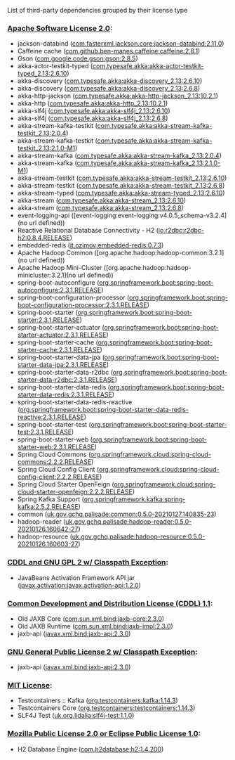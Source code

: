 List of third-party dependencies grouped by their license type

### [Apache Software License 2.0](./licenses/apache_software_license_2.0.txt):
* jackson-databind ([com.fasterxml.jackson.core:jackson-databind:2.11.0](http://github.com/FasterXML/jackson))
* Caffeine cache ([com.github.ben-manes.caffeine:caffeine:2.8.1](https://github.com/ben-manes/caffeine))
* Gson ([com.google.code.gson:gson:2.8.5](https://github.com/google/gson/gson))
* akka-actor-testkit-typed ([com.typesafe.akka:akka-actor-testkit-typed_2.13:2.6.10](https://akka.io/))
* akka-discovery ([com.typesafe.akka:akka-discovery_2.13:2.6.10](https://akka.io/))
* akka-discovery ([com.typesafe.akka:akka-discovery_2.13:2.6.8](https://akka.io/))
* akka-http-jackson ([com.typesafe.akka:akka-http-jackson_2.13:10.2.1](https://akka.io))
* akka-http ([com.typesafe.akka:akka-http_2.13:10.2.1](https://akka.io))
* akka-slf4j ([com.typesafe.akka:akka-slf4j_2.13:2.6.10](https://akka.io/))
* akka-slf4j ([com.typesafe.akka:akka-slf4j_2.13:2.6.8](https://akka.io/))
* akka-stream-kafka-testkit ([com.typesafe.akka:akka-stream-kafka-testkit_2.13:2.0.4](https://doc.akka.io/docs/alpakka-kafka/current))
* akka-stream-kafka-testkit ([com.typesafe.akka:akka-stream-kafka-testkit_2.13:2.1.0-M1](https://doc.akka.io/docs/alpakka-kafka/current))
* akka-stream-kafka ([com.typesafe.akka:akka-stream-kafka_2.13:2.0.4](https://doc.akka.io/docs/alpakka-kafka/current))
* akka-stream-kafka ([com.typesafe.akka:akka-stream-kafka_2.13:2.1.0-M1](https://doc.akka.io/docs/alpakka-kafka/current))
* akka-stream-testkit ([com.typesafe.akka:akka-stream-testkit_2.13:2.6.10](https://akka.io/))
* akka-stream-testkit ([com.typesafe.akka:akka-stream-testkit_2.13:2.6.8](https://akka.io/))
* akka-stream-typed ([com.typesafe.akka:akka-stream-typed_2.13:2.6.10](https://akka.io/))
* akka-stream ([com.typesafe.akka:akka-stream_2.13:2.6.10](https://akka.io/))
* akka-stream ([com.typesafe.akka:akka-stream_2.13:2.6.8](https://akka.io/))
* event-logging-api ([event-logging:event-logging:v4.0.5_schema-v3.2.4](no url defined))
* Reactive Relational Database Connectivity - H2 ([io.r2dbc:r2dbc-h2:0.8.4.RELEASE](https://github.com/r2dbc/r2dbc-h2))
* embedded-redis ([it.ozimov:embedded-redis:0.7.3](https://github.com/ozimov/embedded-redis))
* Apache Hadoop Common ([org.apache.hadoop:hadoop-common:3.2.1](no url defined))
* Apache Hadoop Mini-Cluster ([org.apache.hadoop:hadoop-minicluster:3.2.1](no url defined))
* spring-boot-autoconfigure ([org.springframework.boot:spring-boot-autoconfigure:2.3.1.RELEASE](https://spring.io/projects/spring-boot))
* spring-boot-configuration-processor ([org.springframework.boot:spring-boot-configuration-processor:2.3.1.RELEASE](https://spring.io/projects/spring-boot))
* spring-boot-starter ([org.springframework.boot:spring-boot-starter:2.3.1.RELEASE](https://spring.io/projects/spring-boot))
* spring-boot-starter-actuator ([org.springframework.boot:spring-boot-starter-actuator:2.3.1.RELEASE](https://spring.io/projects/spring-boot))
* spring-boot-starter-cache ([org.springframework.boot:spring-boot-starter-cache:2.3.1.RELEASE](https://spring.io/projects/spring-boot))
* spring-boot-starter-data-jpa ([org.springframework.boot:spring-boot-starter-data-jpa:2.3.1.RELEASE](https://spring.io/projects/spring-boot))
* spring-boot-starter-data-r2dbc ([org.springframework.boot:spring-boot-starter-data-r2dbc:2.3.1.RELEASE](https://spring.io/projects/spring-boot))
* spring-boot-starter-data-redis ([org.springframework.boot:spring-boot-starter-data-redis:2.3.1.RELEASE](https://spring.io/projects/spring-boot))
* spring-boot-starter-data-redis-reactive ([org.springframework.boot:spring-boot-starter-data-redis-reactive:2.3.1.RELEASE](https://spring.io/projects/spring-boot))
* spring-boot-starter-test ([org.springframework.boot:spring-boot-starter-test:2.3.1.RELEASE](https://spring.io/projects/spring-boot))
* spring-boot-starter-web ([org.springframework.boot:spring-boot-starter-web:2.3.1.RELEASE](https://spring.io/projects/spring-boot))
* Spring Cloud Commons ([org.springframework.cloud:spring-cloud-commons:2.2.2.RELEASE](https://projects.spring.io/spring-cloud/spring-cloud-commons/))
* Spring Cloud Config Client ([org.springframework.cloud:spring-cloud-config-client:2.2.2.RELEASE](https://spring.io))
* Spring Cloud Starter OpenFeign ([org.springframework.cloud:spring-cloud-starter-openfeign:2.2.2.RELEASE](https://projects.spring.io/spring-cloud))
* Spring Kafka Support ([org.springframework.kafka:spring-kafka:2.5.2.RELEASE](https://github.com/spring-projects/spring-kafka))
* common ([uk.gov.gchq.palisade:common:0.5.0-20210127.140835-23](https://github.com/gchq/Palisade-common))
* hadoop-reader ([uk.gov.gchq.palisade:hadoop-reader:0.5.0-20210126.160642-27](https://github.com/gchq/Palisade-readers/tree/develop/hadoop-reader))
* hadoop-resource ([uk.gov.gchq.palisade:hadoop-resource:0.5.0-20210126.160603-27](https://github.com/gchq/Palisade-readers/tree/develop/hadoop-resource))

### [CDDL and GNU GPL 2 w/ Classpath Exception](./licenses/cddl_gplv2_ce.html):
* JavaBeans Activation Framework API jar ([javax.activation:javax.activation-api:1.2.0](http://java.net/all/javax.activation-api/))

### [Common Development and Distribution License (CDDL) 1.1](./licenses/cddl_gpl_1.1.txt):
* Old JAXB Core ([com.sun.xml.bind:jaxb-core:2.3.0](http://jaxb.java.net/jaxb-bundles/jaxb-core))
* Old JAXB Runtime ([com.sun.xml.bind:jaxb-impl:2.3.0](http://jaxb.java.net/jaxb-bundles/jaxb-impl))
* jaxb-api ([javax.xml.bind:jaxb-api:2.3.0](https://github.com/javaee/jaxb-spec/jaxb-api))

### [GNU General Public License 2 w/ Classpath Exception](./licenses/missing):
* jaxb-api ([javax.xml.bind:jaxb-api:2.3.0](https://github.com/javaee/jaxb-spec/jaxb-api))

### [MIT License](./licenses/mit_license.txt):
* Testcontainers :: Kafka ([org.testcontainers:kafka:1.14.3](https://testcontainers.org))
* Testcontainers Core ([org.testcontainers:testcontainers:1.14.3](https://testcontainers.org))
* SLF4J Test ([uk.org.lidalia:slf4j-test:1.1.0](http://projects.lidalia.org.uk/slf4j-test))

### [Mozilla Public License 2.0 or Eclipse Public License 1.0](./licenses/mpl_2.0_or_epl_1.0.html):
* H2 Database Engine ([com.h2database:h2:1.4.200](https://h2database.com))
